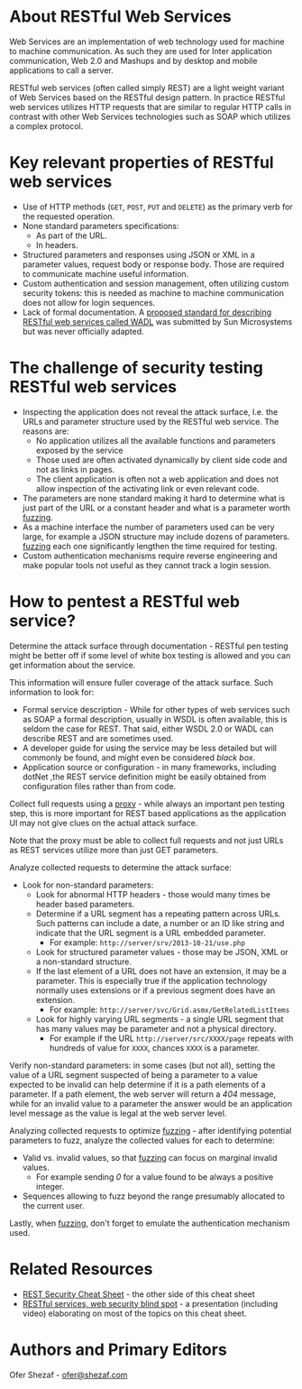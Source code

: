 # About RESTful Web Services

Web Services are an implementation of web technology used for machine to machine communication. As such they are used for Inter application communication, Web 2.0 and Mashups and by desktop and mobile applications to call a server. 

RESTful web services (often called simply REST) are a light weight variant of Web Services based on the RESTful design pattern. In practice RESTful web services utilizes HTTP requests that are similar to regular HTTP calls in contrast with other Web Services technologies such as SOAP which utilizes a complex protocol.

# Key relevant properties of RESTful web services

- Use of HTTP methods (`GET`, `POST`, `PUT` and `DELETE`) as the primary verb for the requested operation.
- None standard parameters specifications:
    - As part of the URL.
    - In headers.
- Structured parameters and responses using JSON or XML in a parameter values, request body or response body. Those are required to communicate machine useful information.
- Custom authentication and session management, often utilizing custom security tokens: this is needed as machine to machine communication does not allow for login sequences.
- Lack of formal documentation. A [proposed standard for describing RESTful web services called WADL](http://www.w3.org/Submission/wadl/) was submitted by Sun Microsystems but was never officially adapted.

# The challenge of security testing RESTful web services

- Inspecting the application does not reveal the attack surface, I.e. the URLs and parameter structure used by the RESTful web service. The reasons are:
    - No application utilizes all the available functions and parameters exposed by the service
    - Those used are often activated dynamically by client side code and not as links in pages.
    - The client application is often not a web application and does not allow inspection of the activating link or even relevant code.
- The parameters are none standard making it hard to determine what is just part of the URL or a constant header and what is a parameter worth [fuzzing](https://www.owasp.org/index.php/Fuzzing).
- As a machine interface the number of parameters used can be very large, for example a JSON structure may include dozens of parameters. [fuzzing](https://www.owasp.org/index.php/Fuzzing) each one significantly lengthen the time required for testing.
- Custom authentication mechanisms require reverse engineering and make popular tools not useful as they cannot track a login session.

# How to pentest a RESTful web service?

Determine the attack surface through documentation - RESTful pen testing might be better off if some level of white box testing is allowed and you can get information about the service. 

This information will ensure fuller coverage of the attack surface. Such information to look for:

- Formal service description - While for other types of web services such as SOAP a formal description, usually in WSDL is often available, this is seldom the case for REST. That said, either WSDL 2.0 or WADL can describe REST and are sometimes used.
- A developer guide for using the service may be less detailed but will commonly be found, and might even be considered *black box*.
- Application source or configuration - in many frameworks, including dotNet ,the REST service definition might be easily obtained from configuration files rather than from code.

Collect full requests using a [proxy](https://www.owasp.org/index.php/OWASP_Zed_Attack_Proxy_Project) - while always an important pen testing step, this is more important for REST based applications as the application UI may not give clues on the actual attack surface. 

Note that the proxy must be able to collect full requests and not just URLs as REST services utilize more than just GET parameters.

Analyze collected requests to determine the attack surface:

- Look for non-standard parameters:
    - Look for abnormal HTTP headers - those would many times be header based parameters.
    - Determine if a URL segment has a repeating pattern across URLs. Such patterns can include a date, a number or an ID like string and indicate that the URL segment is a URL embedded parameter. 
        - For example: `http://server/srv/2013-10-21/use.php`
    - Look for structured parameter values - those may be JSON, XML or a non-standard structure.
    - If the last element of a URL does not have an extension, it may be a parameter. This is especially true if the application technology normally uses extensions or if a previous segment does have an extension. 
        - For example: `http://server/svc/Grid.asmx/GetRelatedListItems`
    - Look for highly varying URL segments - a single URL segment that has many values may be parameter and not a physical directory. 
        - For example if the URL `http://server/src/XXXX/page` repeats with hundreds of value for `XXXX`, chances `XXXX` is a parameter.

Verify non-standard parameters: in some cases (but not all), setting the value of a URL segment suspected of being a parameter to a value expected to be invalid can help determine if it is a path elements of a parameter. If a path element, the web server will return a *404* message, while for an invalid value to a parameter the answer would be an application level message as the value is legal at the web server level.

Analyzing collected requests to optimize [fuzzing](https://www.owasp.org/index.php/Fuzzing) - after identifying potential parameters to fuzz, analyze the collected values for each to determine:

- Valid vs. invalid values, so that [fuzzing](https://www.owasp.org/index.php/Fuzzing) can focus on marginal invalid values. 
    - For example sending *0* for a value found to be always a positive integer.
- Sequences allowing to fuzz beyond the range presumably allocated to the current user.

Lastly, when [fuzzing](https://www.owasp.org/index.php/Fuzzing), don't forget to emulate the authentication mechanism used.

# Related Resources

- [REST Security Cheat Sheet](REST_Security_Cheat_Sheet.md) - the other side of this cheat sheet
- [RESTful services, web security blind spot](https://xiom.com/2016/10/31/restful-services-web-security-blind-spot/) - a presentation (including video) elaborating on most of the topics on this cheat sheet.

# Authors and Primary Editors

Ofer Shezaf - ofer@shezaf.com